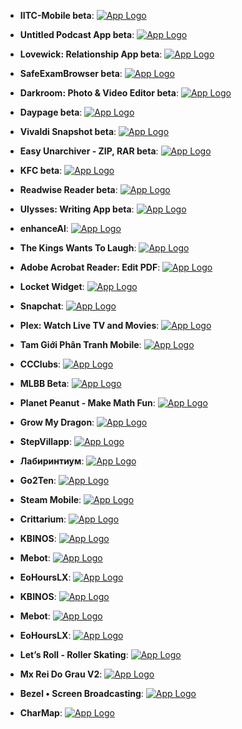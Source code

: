 - **IITC-Mobile beta**: [![App Logo](https://is1-ssl.mzstatic.com/image/thumb/Purple221/v4/52/5b/37/525b37ba-0feb-3569-e8c3-3cb0b7dac3ac/AppIcon-0-0-1x_U007emarketing-0-7-0-85-220.png/200x200bb-80.png)](https://testflight.apple.com/join/UOHpFy01)
- **Untitled Podcast App beta**: [![App Logo](https://is1-ssl.mzstatic.com/image/thumb/Purple211/v4/6a/d3/1f/6ad31fad-67ac-73cb-6b90-506a155d067c/AppIcon-0-0-1x_U007ephone-0-0-0-0-85-220.png/200x200bb-80.png)](https://testflight.apple.com/join/a4bmx5rA)
- **Lovewick: Relationship App beta**: [![App Logo](https://is1-ssl.mzstatic.com/image/thumb/Purple122/v4/70/c7/63/70c76376-0a1b-591d-5d09-f6b5506c89a2/AppIcon-0-0-1x_U007emarketing-0-5-0-0-85-220.png/200x200bb-80.png)](https://testflight.apple.com/join/W8EmsRMa)

- **SafeExamBrowser beta**: [![App Logo](https://is1-ssl.mzstatic.com/image/thumb/Purple221/v4/38/b1/cb/38b1cbc8-ab3e-f5ca-8778-977a7d84338e/AppIcon-0-0-1x_U007emarketing-0-7-0-85-220.png/200x200bb-80.png)](https://testflight.apple.com/join/egxLmc4j)
- **Darkroom: Photo & Video Editor beta**: [![App Logo](https://is1-ssl.mzstatic.com/image/thumb/Purple122/v4/b9/22/c4/b922c47f-fcee-cf42-2063-b2bc7afdbb93/AppIcon-Beta-0-0-1x_U007emarketing-0-7-0-sRGB-85-220.png/200x200bb-80.png)](https://testflight.apple.com/join/mzR3XvHe)
- **Daypage beta**: [![App Logo](https://is1-ssl.mzstatic.com/image/thumb/Purple116/v4/1f/e3/36/1fe336e5-3f1c-cacb-dc96-7ad16ef3d687/AppIcon-1x_U007ephone-0-85-220-0.png/200x200bb-80.png)](https://testflight.apple.com/join/pSAEAqGk)

- **Vivaldi Snapshot beta**: [![App Logo](https://is1-ssl.mzstatic.com/image/thumb/Purple211/v4/96/9d/84/969d8425-b70b-fd4a-e1fc-b65ea290c36f/AppIcon-Snapshot-0-0-1x_U007emarketing-0-0-0-7-0-0-sRGB-85-220.png/200x200bb-80.png)](https://testflight.apple.com/join/RHz7zTUB)
- **Easy Unarchiver - ZIP, RAR beta**: [![App Logo](https://is1-ssl.mzstatic.com/image/thumb/Purple211/v4/2e/36/f5/2e36f5b2-ce37-9019-2314-e53f10b92b44/AppIcon-0-1x_U007emarketing-0-10-0-85-220-0.png/200x200bb-80.png)](https://testflight.apple.com/join/jXX0Wyfy)
- **KFC beta**: [![App Logo](https://is1-ssl.mzstatic.com/image/thumb/Purple116/v4/bd/0d/1e/bd0d1e67-7e1f-cd71-0ee3-f39028fa5cb7/AppIcon-1x_U007emarketing-0-7-0-85-220-0.png/200x200bb-80.png)](https://testflight.apple.com/join/vWsEPv3U)
- **Readwise Reader beta**: [![App Logo](https://is1-ssl.mzstatic.com/image/thumb/Purple211/v4/a1/4f/29/a14f291f-e014-f393-754e-0822cc9af4b5/AppIcon-0-0-1x_U007emarketing-0-10-0-85-220.png/200x200bb-80.png)](https://testflight.apple.com/join/NSeQo22d)
- **Ulysses: Writing App beta**: [![App Logo](https://is1-ssl.mzstatic.com/image/thumb/Purple116/v4/71/49/a5/7149a538-86dd-76db-023d-c8d690640e5b/Ulysses-Release-0-0-1x_U007emarketing-0-0-0-6-0-0-P3-85-220.png/200x200bb-80.png)](https://testflight.apple.com/join/A0Dru9VV)

- **enhanceAl**: [![App Logo](https://is1-ssl.mzstatic.com/image/thumb/Purple211/v4/8e/d5/fe/8ed5fea8-a859-eda5-0599-c73007420bf1/AppIcon-0-0-1x_U007emarketing-0-4-85-220.png/200x200bb-80.png)](https://testflight.apple.com/join/P7nvmE22)

- **The Kings Wants To Laugh**: [![App Logo](https://is1-ssl.mzstatic.com/image/thumb/Purple126/v4/08/98/3f/08983f93-ec13-b025-e24b-687c0ffc6390/AppIcon-0-0-1x_U007emarketing-0-7-0-85-220.png/200x200bb-80.png)](https://testflight.apple.com/join/hTqcj6u2)
- **Adobe Acrobat Reader: Edit PDF**: [![App Logo](https://is1-ssl.mzstatic.com/image/thumb/Purple221/v4/33/02/90/330290b0-a44e-55d6-dd4b-e03f1b7dca97/ReleaseAppIcon-0-1x_U007emarketing-0-7-0-85-220-0.png/200x200bb-80.png)](https://testflight.apple.com/join/8XhFnQlp)

- **Locket Widget**: [![App Logo](https://is1-ssl.mzstatic.com/image/thumb/Purple221/v4/7e/b7/78/7eb77847-10fd-56ad-5e6f-03a55b9c167d/app_icon-0-0-1x_U007ephone-0-0-0-85-220.png/200x200bb-80.png)](https://testflight.apple.com/join/IGjs9EMj)
- **Snapchat**: [![App Logo](https://is1-ssl.mzstatic.com/image/thumb/Purple211/v4/31/8a/60/318a6006-8fe9-ee72-def2-d5f7947464a4/AppIcon-0-0-1x_U007ephone-0-0-0-85-220.png/200x200bb-80.png)](https://testflight.apple.com/join/p7hGbZUR)
- **Plex: Watch Live TV and Movies**: [![App Logo](https://is1-ssl.mzstatic.com/image/thumb/Purple221/v4/a9/31/7c/a9317c82-ea26-a9e0-44ef-0b4913aa8af9/default-dark-1x_U007emarketing-0-7-0-sRGB-85-220-0.png/200x200bb-80.png)](https://testflight.apple.com/join/MY6JTzix)
- **Tam Giới Phân Tranh Mobile**: [![App Logo](https://is1-ssl.mzstatic.com/image/thumb/Purple221/v4/04/75/c7/0475c7ce-8914-63d5-156e-b83970866999/AppIcon-0-0-1x_U007emarketing-0-10-0-85-220.png/200x200bb-80.png)](https://testflight.apple.com/join/zsGw53Sw)
- **CCClubs**: [![App Logo](https://is1-ssl.mzstatic.com/image/thumb/Purple211/v4/b9/28/01/b928011d-6470-16b1-3548-b789b767eb12/AppIcon-0-0-1x_U007emarketing-0-7-0-0-85-220.png/200x200bb-80.png)](https://testflight.apple.com/join/pLoQlfvn)
- **MLBB Beta**: [![App Logo](https://is1-ssl.mzstatic.com/image/thumb/Purple221/v4/57/44/5c/57445c58-f410-ffbb-9532-d0f154724565/AppIcon-1x_U007emarketing-0-6-0-85-220-0.png/200x200bb-80.png)](https://testflight.apple.com/join/yYjKTTlT)
- **Planet Peanut - Make Math Fun**: [![App Logo](https://is1-ssl.mzstatic.com/image/thumb/Purple122/v4/35/47/66/354766e2-9659-7de3-4145-5440ea5102bd/AppIcon-1x_U007epad-85-220.png/200x200bb-80.png)](https://testflight.apple.com/join/8Vt8hLNo)
- **Grow My Dragon**: [![App Logo](https://is1-ssl.mzstatic.com/image/thumb/Purple116/v4/a4/02/fe/a402fe67-b135-9151-9f6a-4190a3250cd8/AppIcon-0-0-1x_U007emarketing-0-7-0-85-220.png/200x200bb-80.png)](https://testflight.apple.com/join/loITCiZW)
- **StepVillapp**: [![App Logo](https://is1-ssl.mzstatic.com/image/thumb/Purple112/v4/78/dd/c3/78ddc3c3-1c9d-8ef8-28f6-775c73fceca4/AppIcon-0-0-1x_U007ephone-0-0-85-220.png/200x200bb-80.png)](https://testflight.apple.com/join/oiTSmhCc)
- **Лабиринтиум**: [![App Logo](https://is1-ssl.mzstatic.com/image/thumb/Purple211/v4/e5/5c/0f/e55c0fdd-63ce-8f3b-4653-6546173d548a/AppIcon-1x_U007emarketing-0-7-0-85-220.png/200x200bb-80.png)](https://testflight.apple.com/join/jeuDRpyi)
- **Go2Ten**: [![App Logo](https://is1-ssl.mzstatic.com/image/thumb/Purple126/v4/55/96/99/559699cc-df39-23bb-bb24-759785634b44/AppIcon-0-0-1x_U007emarketing-0-7-0-85-220.png/200x200bb-80.png)](https://testflight.apple.com/join/T0rvjj1j)
- **Steam Mobile**: [![App Logo](https://is1-ssl.mzstatic.com/image/thumb/Purple112/v4/56/06/ce/5606ce2e-95f8-aee0-e64f-c4579ed7b558/AppIcon-1x_U007emarketing-0-7-0-85-220.png/200x200bb-80.png)](https://testflight.apple.com/join/8BOPXsGz)
- **Crittarium**: [![App Logo](https://is1-ssl.mzstatic.com/image/thumb/Purple116/v4/3e/27/63/3e2763e7-9386-8808-b112-513fe9b4e9e4/AppIcon.lsr/200x200bb-80.png)](https://testflight.apple.com/join/NXwVzIZo)
- **KBINOS**: [![App Logo](https://is1-ssl.mzstatic.com/image/thumb/Purple221/v4/ab/b2/9e/abb29e8e-1c01-be67-9aca-3cc37cd1301c/AppIcon-0-0-1x_U007emarketing-0-7-0-85-220.png/200x200bb-80.png)](https://testflight.apple.com/join/1MnmGGx4)

- **Mebot**: [![App Logo](https://is1-ssl.mzstatic.com/image/thumb/Purple221/v4/b1/06/8a/b1068a03-3879-df36-c029-5a2a2130c1aa/AppIcon-0-0-1x_U007ephone-0-85-220.png/200x200bb-80.png)](https://testflight.apple.com/join/uNYLvN6Z)
- **EoHoursLX**: [![App Logo](https://is1-ssl.mzstatic.com/image/thumb/Purple221/v4/a0/47/36/a04736fd-d75f-77d3-b332-1cc3f87ebaa0/AppIcon-0-0-1x_U007emarketing-0-7-0-85-220.png/200x200bb-80.png)](https://testflight.apple.com/join/4aN06VwY)
- **KBINOS**: [![App Logo](https://is1-ssl.mzstatic.com/image/thumb/Purple221/v4/ab/b2/9e/abb29e8e-1c01-be67-9aca-3cc37cd1301c/AppIcon-0-0-1x_U007emarketing-0-7-0-85-220.png/200x200bb-80.png)](https://testflight.apple.com/join/1MnmGGx4)

- **Mebot**: [![App Logo](https://is1-ssl.mzstatic.com/image/thumb/Purple221/v4/b1/06/8a/b1068a03-3879-df36-c029-5a2a2130c1aa/AppIcon-0-0-1x_U007ephone-0-85-220.png/200x200bb-80.png)](https://testflight.apple.com/join/uNYLvN6Z)

- **EoHoursLX**: [![App Logo](https://is1-ssl.mzstatic.com/image/thumb/Purple221/v4/a0/47/36/a04736fd-d75f-77d3-b332-1cc3f87ebaa0/AppIcon-0-0-1x_U007emarketing-0-7-0-85-220.png/200x200bb-80.png)](https://testflight.apple.com/join/4aN06VwY)

- **Let’s Roll - Roller Skating**: [![App Logo](https://is1-ssl.mzstatic.com/image/thumb/Purple221/v4/b6/71/1a/b6711ab3-c852-ed81-92d4-309220878524/AppIcon-0-0-1x_U007emarketing-0-10-0-85-220.png/200x200bb-80.png)](https://testflight.apple.com/join/hWPfpxw5)

- **Mx Rei Do Grau V2**: [![App Logo](https://is1-ssl.mzstatic.com/image/thumb/Purple221/v4/e5/95/57/e59557e2-f1bd-e51c-bb97-d16e800ce851/AppIcon-1x_U007emarketing-0-7-0-85-220-0.png/200x200bb-80.png)](https://testflight.apple.com/join/P7ugbi0C)

- **Bezel • Screen Broadcasting**: [![App Logo](https://is1-ssl.mzstatic.com/image/thumb/Purple211/v4/69/51/d4/6951d4d9-f3e0-f995-7e24-a231437e245a/AppIcon-0-0-85-220-0-0-4-0-2x.png/200x200bb-80.png)](https://testflight.apple.com/join/ai2zeoM4)

- **CharMap**: [![App Logo](https://is1-ssl.mzstatic.com/image/thumb/Purple221/v4/6b/e7/c0/6be7c08a-10e1-c1e3-e115-94ef55bc81ff/AppIcon-0-1x_U007epad-0-85-220-0.png/200x200bb-80.png)](https://testflight.apple.com/join/jhiYnxfr)

